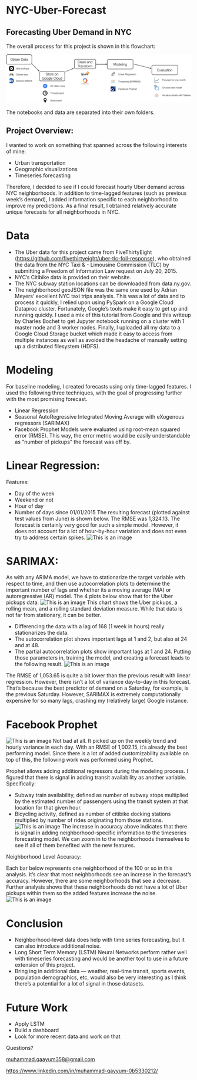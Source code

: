 # NYC-Uber-Forecast

## Forecasting Uber Demand in NYC

The overall process for this project is shown in this flowchart:

![This is an image](https://github.com/wajeeh853/NYC-Uber-Forecast/blob/main/flowchart.png)

The notebooks and data are separated into their own folders.

## Project Overview:

 I wanted to work on something that spanned across the following interests of mine:

- Urban transportation
- Geographic visualizations
- Timeseries forecasting

Therefore, I decided to see if I could forecast hourly Uber demand across NYC neighborhoods. In addition to time-lagged features (such as previous week’s demand), I added information specific to each neighborhood to improve my predictions. As a final result, I obtained relatively accurate unique forecasts for all neighborhoods in NYC.


# Data

- The Uber data for this project came from FiveThirtyEight (https://github.com/fivethirtyeight/uber-tlc-foil-response), who obtained the data from the NYC Taxi & - Limousine Commission (TLC) by submitting a Freedom of Information Law request on July 20, 2015.
- NYC’s Citibike data is provided on their website.
- The NYC subway station locations can be downloaded from data.ny.gov.
- The neighborhood geoJSON file was the same one used by Adrian Meyers’ excellent NYC taxi trips analysis.
This was a lot of data and to process it quickly, I relied upon using PySpark on a Google Cloud Dataproc cluster. Fortunately, Google’s tools make it easy to get up and running quickly. I used a mix of this tutorial from Google and this writeup by Charles Bochet to get Jupyter notebook running on a cluster with 1 master node and 3 worker nodes. Finally, I uploaded all my data to a Google Cloud Storage bucket which made it easy to access from multiple instances as well as avoided the headache of manually setting up a distributed filesystem (HDFS).

# Modeling

For baseline modeling, I created forecasts using only time-lagged features. I used the following three techniques, with the goal of progressing further with the most promising forecast.

- Linear Regression
- Seasonal AutoRegressive Integrated Moving Average with eXogenous regressors (SARIMAX)
- Facebook Prophet
Models were evaluated using root-mean squared error (RMSE). This way, the error metric would be easily understandable as “number of pickups” the forecast was off by.
# Linear Regression:
Features:

- Day of the week
- Weekend or not
- Hour of day
- Number of days since 01/01/2015
The resulting forecast (plotted against test values from June) is shown below. The RMSE was 1,324.13. The forecast is certainly very good for such a simple model. However, it does not account for a lot of hour-by-hour variation and does not even try to address certain spikes. 
![This is an image](https://user-images.githubusercontent.com/64773443/112430876-1f117700-8d15-11eb-8abd-1fc6f99b9b21.png)
# SARIMAX:
As with any ARIMA model, we have to stationarize the target variable with respect to time, and then use autocorrelation plots to determine the important number of lags and whether its a moving average (MA) or autoregressive (AR) model. The 4 plots below show that for the Uber pickups data. 
![This is an image](https://user-images.githubusercontent.com/64773443/112431199-947d4780-8d15-11eb-8152-9025a13b7bbd.png)
This chart shows the Uber pickups, a rolling mean, and a rolling standard deviation measure. While that data is not far from stationary, it can be better.
- Differencing the data with a lag of 168 (1 week in hours) really stationarizes the data.
- The autocorrelation plot shows important lags at 1 and 2, but also at 24 and at 48.
- The partial autocorrelation plots show important lags at 1 and 24.
Putting those parameters in, training the model, and creating a forecast leads to the following result. 
![This is an image](https://user-images.githubusercontent.com/64773443/112431892-795f0780-8d16-11eb-8951-197ff39edd22.png)

The RMSE of 1,053.65 is quite a bit lower than the previous result with linear regression. However, there isn’t a lot of variance day-to-day in this forecast. That’s because the best predictor of demand on a Saturday, for example, is the previous Saturday. However, SARIMAX is extremely computationally expensive for so many lags, crashing my (relatively large) Google instance.

# Facebook Prophet
![This is an image](https://user-images.githubusercontent.com/64773443/112433827-2f2b5580-8d19-11eb-86d2-fa6b86db6b42.png)
Not bad at all. It picked up on the weekly trend and hourly variance in each day. With an RMSE of 1,002.15, it’s already the best performing model. Since there is a lot of added customizability available on top of this, the following work was performed using Prophet.

Prophet allows adding additional regressors during the modeling process. I figured that there is signal in adding transit availability as another variable. Specifically:

- Subway train availability, defined as number of subway stops multiplied by the estimated number of passengers using the transit system at that location for that given hour.
- Bicycling activity, defined as number of citibike docking stations multiplied by number of rides originating from those stations.
![This is an image](https://user-images.githubusercontent.com/64773443/112434182-a52fbc80-8d19-11eb-9c32-4b12ae2c6847.png)
The increase in accuracy above indicates that there is signal in adding neighborhood-specific information to the timeseries forecasting model. We can zoom in to the neighborhoods themselves to see if all of them benefited with the new features.

Neighborhood Level Accuracy:

Each bar below represents one neighborhood of the 100 or so in this analysis. It’s clear that most neighborhoods see an increase in the forecast’s accuracy. However, there are some neighborhoods that see a decrease. Further analysis shows that these neighborhoods do not have a lot of Uber pickups within them so the added features increase the noise. 
![This is an image](https://user-images.githubusercontent.com/64773443/112434660-37d05b80-8d1a-11eb-95d1-242f17365909.png)

# Conclusion
- Neighborhood-level data does help with time series forecasting, but it can also introduce additional noise.
- Long Short Term Memory (LSTM) Neural Networks perform rather well with timeseries forecasting and would be another tool to use in a future extension of this project.
- Bring ing in additional data — weather, real-time transit, sports events, population demographics, etc, would also be very interesting as I think there’s a potential for a lot of signal in those datasets.

# Future Work

- Apply LSTM
- Build a dashboard
- Look for more recent data and work on that

Questions?

muhammad.qaayum358@gmail.com

https://www.linkedin.com/in/muhammad-qayyum-0b5330212/



